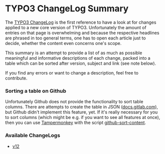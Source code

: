 # TYPO3 ChangeLog Summary

The [TYPO3 ChangeLog](https://docs.typo3.org/c/typo3/cms-core/main/en-us/Index.html) is the first reference to have a look at for changes applied to a new core version of TYPO3. Unfortunately the amount of entries on that page is overwhelming and because the respective headlines are phrased in too general terms, one has to open each article just to decide, whether the content even concerns one's scope.

This summary is an attempt to provide a list of as much as possible meaningful and informative descriptions of each change, packed into a table which can be sorted after version, subject and link (see note below).

If you find any errors or want to change a description, feel free to contribute. 

### Sorting a table on Github
Unfortunately Github does not provide the functionality to sort table columns. There are attempts to create the table in JSON ([docs.gitlab.com](https://docs.gitlab.com/ee/user/markdown.html#json)), but Github didn't implement this feature, yet. If it's really necessary for you to sort columns (which might be e.g. if you want to see all features at once), then you can use [Tampermonkey](https://chrome.google.com/webstore/detail/tampermonkey/dhdgffkkebhmkfjojejmpbldmpobfkfo/related) with the script [github-sort-content](https://github.com/Mottie/GitHub-userscripts/blob/master/github-sort-content.user.js).

### Available ChangeLogs
* [v12](Changelogs/v12.md)